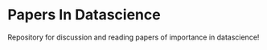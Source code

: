 Papers In Datascience
=====================

Repository for discussion and reading papers of importance in datascience!
